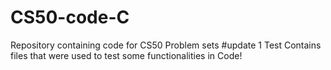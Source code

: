 # CS50-code-C
Repository containing code for CS50 Problem sets
#update 1
Test Contains files that were used to test some functionalities in Code!
